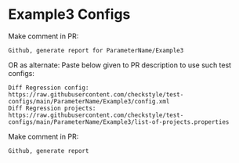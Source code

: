 # Example3 Configs
Make comment in PR:
```
Github, generate report for ParameterName/Example3
```
OR as alternate:
Paste below given to PR description to use such test configs:
```
Diff Regression config: https://raw.githubusercontent.com/checkstyle/test-configs/main/ParameterName/Example3/config.xml
Diff Regression projects: https://raw.githubusercontent.com/checkstyle/test-configs/main/ParameterName/Example3/list-of-projects.properties
```
Make comment in PR:
```
Github, generate report
```
